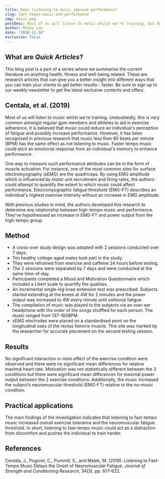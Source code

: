 ```yaml
---
title: Does listening to music improve performance?
slug: fast-tempo-music-and-performance
img: music.png
postDesc: Most of us will listen to music whilst we're training, but does it actually improve performance and reduce the perception of fatigue.
author: Mikey Lau
date: "2020-11-10"
exclusive: false
---
```


## What are _Quick Articles_?

This blog post is a part of a series where we summarise the current literature on anything health, fitness and well-being related. These are research articles that can give you a better insight into different ways that you can train your clients to get better results - faster. Be sure to sign up to our weekly newsletter to get the latest exclusive contents and offers.

## Centala, et al. (2019)

Most of us will listen to music whilst we're training. Undoubtedly, this is very common amongst regular gym members and athletes to aid in exercise adherence. It is believed that music could reduce an individual's perception of fatigue and possibly increase performance. However, it has been recognised in previous research that music less than 80 beats per minute (BPM) has the same effect as not listening to music. Faster tempo music could elicit an emotional response from an individual's memory to enhance performance.

One way to measure such performance attributes can be in the form of muscle activation. For instance, one of the most common sites for surface electromyography (sEMG) are the quadriceps. By using EMG amplitude which is influenced by motor unit recruitment and firing rates, the authors could attempt to quantify the extent to which music could affect performance. Electromyographic fatigue threshold (EMG-FT) describes an individual's highest exercise intensity without an increase in EMG amplitude.

With previous studies in mind, the authors developed this research to determine any relationship between high-tempo music and performance. They’ve hypothesised an increase in EMG-FT and power output from the high-tempo group.

## Method

- A cross-over study design was adopted with 2 sessions conducted over 7 days.
- Ten healthy college-aged males took part in the study.
- They were refrained from exercise and caffeine 24 hours before testing.
- The 2 sessions were separated by 7 days and were conducted at the same time-of-day.
- Participants completed a Mood and Motivation Questionnaire which included a Likert scale to quantify the qualities.
- An incremental single-leg knee extension test was prescribed. Subjects started extending at the knees at 4W for 2 minutes and the power output was increased to 4W every minute until volitional fatigue.
- The compilation of music was played to the subjects via an over-ear headphone with the order of the songs shuffled for each person. The music ranged from 137-160BPM.
- sEMG electrodes were placed on a standardised point on the longitudinal axes of the rectus femoris muscle. This site was marked by the researcher for accurate placement on the second testing session.

## Results

No significant interaction or main effect of the exercise condition were observed and there were no significant mean differences for relative maximal heart rate. Motivation was not statistically different between the 2 conditions but there were significant mean differences for maximal power output between the 2 exercise conditions. Additionally, the music increased the subject’s neuromuscular threshold (EMG-FT) relative to the no-music condition.

## Practical applications

The main findings of the investigation indicates that listening to fast-tempo music increased overall exercise tolerance and the neuromuscular fatigue threshold. In short, listening to fast-tempo music could act as a distraction from discomfort and pushes the individual to train harder.

## References

Centala, J., Pogorel, C., Pummill, S., and Malek, M. (2019). Listening to Fast-Tempo Music Delays the Onset of Neuromuscular Fatigue. _Journal of Strength and Conditioning Research_, 34(3), pp. 617-622.
